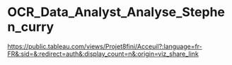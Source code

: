 # OCR_Data_Analyst_Analyse_Stephen_curry

https://public.tableau.com/views/Projet8fini/Acceuil?:language=fr-FR&:sid=&:redirect=auth&:display_count=n&:origin=viz_share_link
